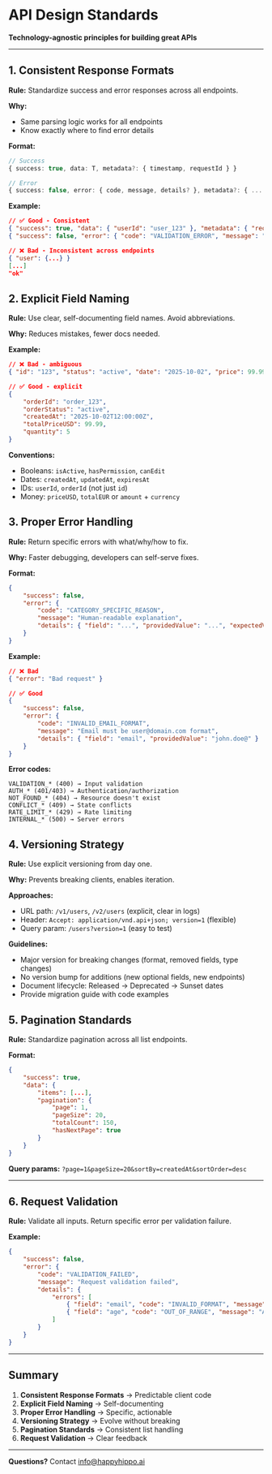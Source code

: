 # API Design Standards

**Technology-agnostic principles for building great APIs**

---

## 1. Consistent Response Formats

**Rule:** Standardize success and error responses across all endpoints.

**Why:**
- Same parsing logic works for all endpoints
- Know exactly where to find error details

**Format:**
```typescript
// Success
{ success: true, data: T, metadata?: { timestamp, requestId } }

// Error
{ success: false, error: { code, message, details? }, metadata?: { ... } }
```

**Example:**
```json
// ✅ Good - Consistent
{ "success": true, "data": { "userId": "user_123" }, "metadata": { "requestId": "req_abc" } }
{ "success": false, "error": { "code": "VALIDATION_ERROR", "message": "Invalid email" } }

// ❌ Bad - Inconsistent across endpoints
{ "user": {...} }
[...]
"ok"
```

## 2. Explicit Field Naming

**Rule:** Use clear, self-documenting field names. Avoid abbreviations.

**Why:** Reduces mistakes, fewer docs needed.

**Example:**
```json
// ❌ Bad - ambiguous
{ "id": "123", "status": "active", "date": "2025-10-02", "price": 99.99, "qty": 5 }

// ✅ Good - explicit
{
    "orderId": "order_123",
    "orderStatus": "active",
    "createdAt": "2025-10-02T12:00:00Z",
    "totalPriceUSD": 99.99,
    "quantity": 5
}
```

**Conventions:**
- Booleans: `isActive`, `hasPermission`, `canEdit`
- Dates: `createdAt`, `updatedAt`, `expiresAt`
- IDs: `userId`, `orderId` (not just `id`)
- Money: `priceUSD`, `totalEUR` or `amount` + `currency`

## 3. Proper Error Handling

**Rule:** Return specific errors with what/why/how to fix.

**Why:** Faster debugging, developers can self-serve fixes.

**Format:**
```json
{
    "success": false,
    "error": {
        "code": "CATEGORY_SPECIFIC_REASON",
        "message": "Human-readable explanation",
        "details": { "field": "...", "providedValue": "...", "expectedValue": "..." }
    }
}
```

**Example:**
```json
// ❌ Bad
{ "error": "Bad request" }

// ✅ Good
{
    "success": false,
    "error": {
        "code": "INVALID_EMAIL_FORMAT",
        "message": "Email must be user@domain.com format",
        "details": { "field": "email", "providedValue": "john.doe@" }
    }
}
```

**Error codes:**
```
VALIDATION_* (400) → Input validation
AUTH_* (401/403) → Authentication/authorization
NOT_FOUND_* (404) → Resource doesn't exist
CONFLICT_* (409) → State conflicts
RATE_LIMIT_* (429) → Rate limiting
INTERNAL_* (500) → Server errors
```

## 4. Versioning Strategy

**Rule:** Use explicit versioning from day one.

**Why:** Prevents breaking clients, enables iteration.

**Approaches:**
- URL path: `/v1/users`, `/v2/users` (explicit, clear in logs)
- Header: `Accept: application/vnd.api+json; version=1` (flexible)
- Query param: `/users?version=1` (easy to test)

**Guidelines:**
- Major version for breaking changes (format, removed fields, type changes)
- No version bump for additions (new optional fields, new endpoints)
- Document lifecycle: Released → Deprecated → Sunset dates
- Provide migration guide with code examples

## 5. Pagination Standards

**Rule:** Standardize pagination across all list endpoints.

**Format:**
```json
{
    "success": true,
    "data": {
        "items": [...],
        "pagination": {
            "page": 1,
            "pageSize": 20,
            "totalCount": 150,
            "hasNextPage": true
        }
    }
}
```

**Query params:** `?page=1&pageSize=20&sortBy=createdAt&sortOrder=desc`

---

## 6. Request Validation

**Rule:** Validate all inputs. Return specific error per validation failure.

**Example:**
```json
{
    "success": false,
    "error": {
        "code": "VALIDATION_FAILED",
        "message": "Request validation failed",
        "details": {
            "errors": [
                { "field": "email", "code": "INVALID_FORMAT", "message": "Email must be valid" },
                { "field": "age", "code": "OUT_OF_RANGE", "message": "Age 0-120", "min": 0, "max": 120 }
            ]
        }
    }
}
```

---

## Summary

1. **Consistent Response Formats** → Predictable client code
2. **Explicit Field Naming** → Self-documenting
3. **Proper Error Handling** → Specific, actionable
4. **Versioning Strategy** → Evolve without breaking
5. **Pagination Standards** → Consistent list handling
6. **Request Validation** → Clear feedback

---

**Questions?** Contact info@happyhippo.ai
